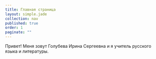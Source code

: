 ```yaml
---
title: Главная страница
layout: simple.jade
collection: nav
published: true
order: 1
paginate: ""
---
```


Привет! Меня зовут Голубева Ирина Сергеевна и я учитель русского языка и литературы.